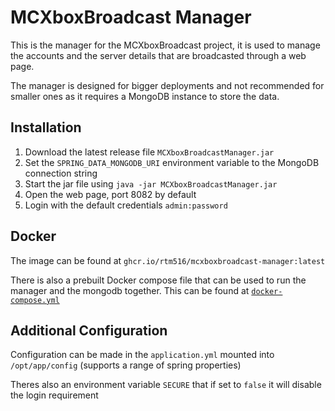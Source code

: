 # MCXboxBroadcast Manager
This is the manager for the MCXboxBroadcast project, it is used to manage the accounts and the server details that are broadcasted through a web page.

The manager is designed for bigger deployments and not recommended for smaller ones as it requires a MongoDB instance to store the data.

## Installation
1. Download the latest release file `MCXboxBroadcastManager.jar`
2. Set the `SPRING_DATA_MONGODB_URI` environment variable to the MongoDB connection string
3. Start the jar file using `java -jar MCXboxBroadcastManager.jar`
4. Open the web page, port 8082 by default
5. Login with the default credentials `admin:password`

## Docker
The image can be found at `ghcr.io/rtm516/mcxboxbroadcast-manager:latest`

There is also a prebuilt Docker compose file that can be used to run the manager and the mongodb together. This can be found at [`docker-compose.yml`](docker-compose.yml)

## Additional Configuration
Configuration can be made in the `application.yml` mounted into `/opt/app/config` (supports a range of spring properties)

Theres also an environment variable `SECURE` that if set to `false` it will disable the login requirement
